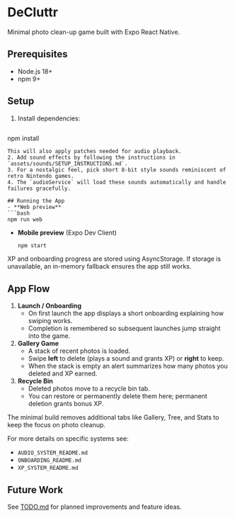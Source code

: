 # DeCluttr

Minimal photo clean-up game built with Expo React Native.

## Prerequisites
- Node.js 18+
- npm 9+

## Setup
1. Install dependencies:
   ```bash
 npm install
  ```
  This will also apply patches needed for audio playback.
2. Add sound effects by following the instructions in `assets/sounds/SETUP_INSTRUCTIONS.md`.
3. For a nostalgic feel, pick short 8-bit style sounds reminiscent of retro Nintendo games.
4. The `audioService` will load these sounds automatically and handle failures gracefully.

## Running the App
- **Web preview**
  ```bash
  npm run web
  ```
- **Mobile preview** (Expo Dev Client)
  ```bash
  npm start
  ```

XP and onboarding progress are stored using AsyncStorage. If storage is
unavailable, an in-memory fallback ensures the app still works.

## App Flow

1. **Launch / Onboarding**
   - On first launch the app displays a short onboarding explaining how swiping works.
   - Completion is remembered so subsequent launches jump straight into the game.
2. **Gallery Game**
   - A stack of recent photos is loaded.
   - Swipe **left** to delete (plays a sound and grants XP) or **right** to keep.
   - When the stack is empty an alert summarizes how many photos you deleted and XP earned.
3. **Recycle Bin**
   - Deleted photos move to a recycle bin tab.
   - You can restore or permanently delete them here; permanent deletion grants bonus XP.

The minimal build removes additional tabs like Gallery, Tree, and Stats to keep the focus on photo cleanup.

For more details on specific systems see:
- `AUDIO_SYSTEM_README.md`
- `ONBOARDING_README.md`
- `XP_SYSTEM_README.md`

## Future Work
See [TODO.md](TODO.md) for planned improvements and feature ideas.
